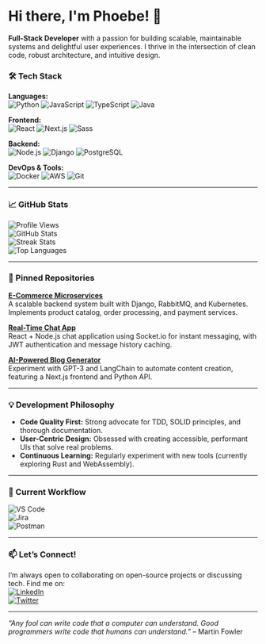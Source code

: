 # Hi there, I'm Phoebe! 👋  

**Full-Stack Developer** with a passion for building scalable, maintainable systems and delightful user experiences. I thrive in the intersection of clean code, robust architecture, and intuitive design.  

### 🛠️ Tech Stack  
**Languages:**  
![Python](https://img.shields.io/badge/-Python-3776AB?logo=python&logoColor=white) ![JavaScript](https://img.shields.io/badge/-JavaScript-F7DF1E?logo=javascript&logoColor=black) ![TypeScript](https://img.shields.io/badge/-TypeScript-3178C6?logo=typescript&logoColor=white) ![Java](https://img.shields.io/badge/-Java-007396?logo=java&logoColor=white)  

**Frontend:**  
![React](https://img.shields.io/badge/-React-61DAFB?logo=react&logoColor=black) ![Next.js](https://img.shields.io/badge/-Next.js-000000?logo=next.js&logoColor=white) ![Sass](https://img.shields.io/badge/-Sass-CC6699?logo=sass&logoColor=white)  

**Backend:**  
![Node.js](https://img.shields.io/badge/-Node.js-339933?logo=node.js&logoColor=white) ![Django](https://img.shields.iobadge/-Django-092E20?logo=django&logoColor=white) ![PostgreSQL](https://img.shields.io/badge/-PostgreSQL-4169E1?logo=postgresql&logoColor=white)  

**DevOps & Tools:**  
![Docker](https://img.shields.io/badge/-Docker-2496ED?logo=docker&logoColor=white) ![AWS](https://img.shields.io/badge/-AWS-232F3E?logo=amazon-aws&logoColor=white) ![Git](https://img.shields.io/badge/-Git-F05032?logo=git&logoColor=white)  

---

### 📈 GitHub Stats  
![Profile Views](https://komarev.com/ghpvc/?username=phoebeosborne741&color=blueviolet)  
![GitHub Stats](https://github-readme-stats.vercel.app/api?username=phoebeosborne741&show_icons=true&theme=radical&hide_title=true)  
![Streak Stats](https://github-readme-streak-stats.herokuapp.com/?user=phoebeosborne741&theme=radical)  
![Top Languages](https://github-readme-stats.vercel.app/api/top-langs/?username=phoebeosborne741&layout=compact&theme=radical&hide_title=true)  

---

### 🚀 Pinned Repositories  
**[E-Commerce Microservices](https://github.com/phoebeosborne741/ecommerce-microservices)**  
A scalable backend system built with Django, RabbitMQ, and Kubernetes. Implements product catalog, order processing, and payment services.  

**[Real-Time Chat App](https://github.com/phoebeosborne741/realtime-chat)**  
React + Node.js chat application using Socket.io for instant messaging, with JWT authentication and message history caching.  

**[AI-Powered Blog Generator](https://github.com/phoebeosborne741/blog-generator)**  
Experiment with GPT-3 and LangChain to automate content creation, featuring a Next.js frontend and Python API.  

---

### 💡 Development Philosophy  
- **Code Quality First:** Strong advocate for TDD, SOLID principles, and thorough documentation.  
- **User-Centric Design:** Obsessed with creating accessible, performant UIs that solve real problems.  
- **Continuous Learning:** Regularly experiment with new tools (currently exploring Rust and WebAssembly).  

---

### 🌱 Current Workflow  
![VS Code](https://img.shields.io/badge/Editor-VS_Code-007ACC?logo=visual-studio-code)  
![Jira](https://img.shields.io/badge/Tools-Jira-0052CC?logo=jira)  
![Postman](https://img.shields.io/badge/Tools-Postman-FF6C37?logo=postman)  

---

### 📫 Let’s Connect!  
I’m always open to collaborating on open-source projects or discussing tech. Find me on:  
[![LinkedIn](https://img.shields.io/badge/LinkedIn-Profile-informational?logo=linkedin)](Your_LinkedIn_URL_Here)  
[![Twitter](https://img.shields.io/badge/Twitter-Follow-blue?logo=twitter)](Your_Twitter_URL_Here)  

--- 

*“Any fool can write code that a computer can understand. Good programmers write code that humans can understand.”* – Martin Fowler

